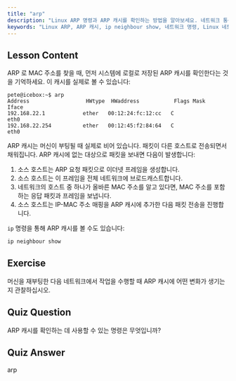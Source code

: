 ```yaml
---
title: "arp"
description: "Linux ARP 명령과 ARP 캐시를 확인하는 방법을 알아보세요. 네트워크 통신에서 ARP 의 역할을 이해합니다. ARP 초보자 가이드."
keywords: "Linux ARP, ARP 캐시, ip neighbour show, 네트워크 명령, Linux 네트워킹, 초보자 Linux, Linux 튜토리얼"
---
```


## Lesson Content

ARP 로 MAC 주소를 찾을 때, 먼저 시스템에 로컬로 저장된 ARP 캐시를 확인한다는 것을 기억하세요. 이 캐시를 실제로 볼 수 있습니다:

```
pete@icebox:~$ arp
Address                  HWtype  HWaddress           Flags Mask            Iface
192.168.22.1            ether   00:12:24:fc:12:cc   C                     eth0
192.168.22.254          ether   00:12:45:f2:84:64   C                     eth0
```

ARP 캐시는 머신이 부팅될 때 실제로 비어 있습니다. 패킷이 다른 호스트로 전송되면서 채워집니다. ARP 캐시에 없는 대상으로 패킷을 보내면 다음이 발생합니다:

1. 소스 호스트는 ARP 요청 패킷으로 이더넷 프레임을 생성합니다.
2. 소스 호스트는 이 프레임을 전체 네트워크에 브로드캐스트합니다.
3. 네트워크의 호스트 중 하나가 올바른 MAC 주소를 알고 있다면, MAC 주소를 포함하는 응답 패킷과 프레임을 보냅니다.
4. 소스 호스트는 IP-MAC 주소 매핑을 ARP 캐시에 추가한 다음 패킷 전송을 진행합니다.

`ip` 명령을 통해 ARP 캐시를 볼 수도 있습니다:

```bash
ip neighbour show
```

## Exercise

머신을 재부팅한 다음 네트워크에서 작업을 수행할 때 ARP 캐시에 어떤 변화가 생기는지 관찰하십시오.

## Quiz Question

ARP 캐시를 확인하는 데 사용할 수 있는 명령은 무엇입니까?

## Quiz Answer

arp

